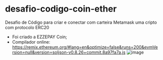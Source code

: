 # desafio-codigo-coin-ether
Desafio de Código para criar e conectar com carteira Metamask uma cripto com protocolo ERC20

- Foi criado a EZZEPAY Coin;
- Compilador online: https://remix.ethereum.org/#lang=en&optimize=false&runs=200&evmVersion=null&version=soljson-v0.8.26+commit.8a97fa7a.js
![image](https://github.com/user-attachments/assets/d015f103-b41c-413c-a5a9-a12da5b06448)
